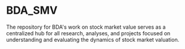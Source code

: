 # BDA_SMV
The repository for BDA's work on stock market value serves as a centralized hub for all research, analyses, and projects focused on understanding and evaluating the dynamics of stock market valuation.
